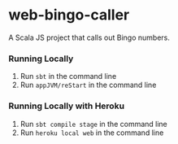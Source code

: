 # web-bingo-caller
A Scala JS project that calls out Bingo numbers.

### Running Locally 
1. Run `sbt` in the command line
2. Run `appJVM/reStart` in the command line

### Running Locally with Heroku
1. Run `sbt compile stage` in the command line
2. Run `heroku local web` in the command line

